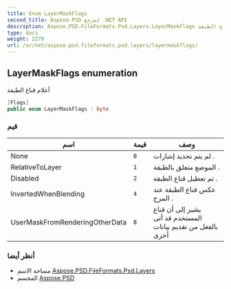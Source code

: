 ```yaml
---
title: Enum LayerMaskFlags
second_title: Aspose.PSD لمرجع .NET API
description: Aspose.PSD.FileFormats.Psd.Layers.LayerMaskFlags تعداد. أعلام قناع الطبقة
type: docs
weight: 2270
url: /ar/net/aspose.psd.fileformats.psd.layers/layermaskflags/
---
```

## LayerMaskFlags enumeration

أعلام قناع الطبقة

```csharp
[Flags]
public enum LayerMaskFlags : byte
```

### قيم

| اسم | قيمة | وصف |
| --- | --- | --- |
| None | `0` | لم يتم تحديد إشارات . |
| RelativeToLayer | `1` | الموضع متعلق بالطبقة . |
| Disabled | `2` | تم تعطيل قناع الطبقة . |
| InvertedWhenBlending | `4` | عكس قناع الطبقة عند المزج . |
| UserMaskFromRenderingOtherData | `8` | يشير إلى أن قناع المستخدم قد أتى بالفعل من تقديم بيانات أخرى |

### أنظر أيضا

* مساحة الاسم [Aspose.PSD.FileFormats.Psd.Layers](../../aspose.psd.fileformats.psd.layers/)
* المجسم [Aspose.PSD](../../)


